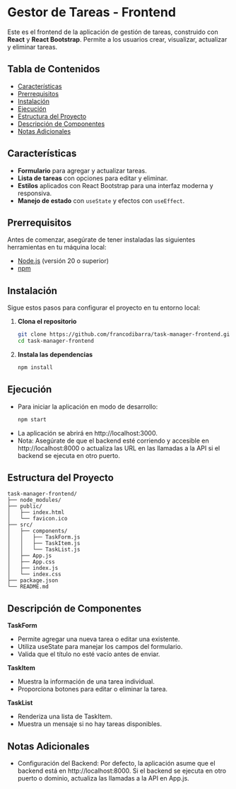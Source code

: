 # Gestor de Tareas - Frontend

Este es el frontend de la aplicación de gestión de tareas, construido con **React** y **React Bootstrap**. Permite a los usuarios crear, visualizar, actualizar y eliminar tareas.

## **Tabla de Contenidos**

- [Características](#características)
- [Prerrequisitos](#prerrequisitos)
- [Instalación](#instalación)
- [Ejecución](#ejecución)
- [Estructura del Proyecto](#estructura-del-proyecto)
- [Descripción de Componentes](#descripción-de-componentes)
- [Notas Adicionales](#notas-adicionales)

## **Características**

- **Formulario** para agregar y actualizar tareas.
- **Lista de tareas** con opciones para editar y eliminar.
- **Estilos** aplicados con React Bootstrap para una interfaz moderna y responsiva.
- **Manejo de estado** con `useState` y efectos con `useEffect`.

## **Prerrequisitos**

Antes de comenzar, asegúrate de tener instaladas las siguientes herramientas en tu máquina local:

- [Node.js](https://nodejs.org/) (versión 20 o superior)
- [npm](https://www.npmjs.com/)

## **Instalación**

Sigue estos pasos para configurar el proyecto en tu entorno local:

1. **Clona el repositorio**

    ```bash
    git clone https://github.com/francodibarra/task-manager-frontend.git
    cd task-manager-frontend

1. **Instala las dependencias**
    ```bash
    npm install

## **Ejecución** 
- Para iniciar la aplicación en modo de desarrollo:
    ```bash
    npm start

- La aplicación se abrirá en http://localhost:3000.
- Nota: Asegúrate de que el backend esté corriendo y accesible en http://localhost:8000 o actualiza las URL en las llamadas a la API si el backend se ejecuta en otro puerto.

## **Estructura del Proyecto**
    task-manager-frontend/
    ├── node_modules/
    ├── public/
    │   ├── index.html
    │   └── favicon.ico
    ├── src/
    │   ├── components/
    │   │   ├── TaskForm.js
    │   │   ├── TaskItem.js
    │   │   └── TaskList.js
    │   ├── App.js
    │   ├── App.css
    │   ├── index.js
    │   └── index.css
    ├── package.json
    └── README.md

## **Descripción de Componentes**
**TaskForm**
- Permite agregar una nueva tarea o editar una existente.
- Utiliza useState para manejar los campos del formulario.
- Valida que el título no esté vacío antes de enviar.

**TaskItem**
- Muestra la información de una tarea individual.
- Proporciona botones para editar o eliminar la tarea.

**TaskList**
- Renderiza una lista de TaskItem.
- Muestra un mensaje si no hay tareas disponibles.

## **Notas Adicionales**
- Configuración del Backend: Por defecto, la aplicación asume que el backend está en http://localhost:8000. Si el backend se ejecuta en otro puerto o dominio, actualiza las llamadas a la API en App.js.